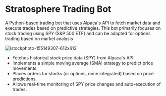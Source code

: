 # Stratosphere Trading Bot

A Python-based trading bot that uses Alpaca's API to fetch market data and execute trades based on predictive strategies. This bot primarily focuses on stock trading using SPY (S&P 500 ETF) and can be adapted for options trading based on market analysis

![istockphoto-155149307-612x612](https://github.com/user-attachments/assets/f775990f-f5f3-45ac-91a9-9303303a60f2)

- Fetches historical stock price data (SPY) from Alpaca's API.
- Implements a simple moving average (SMA) strategy to predict price movements.
- Places orders for stocks (or options, once integrated) based on price predictions.
- Allows real-time monitoring of SPY price changes and auto-execution of trades.
